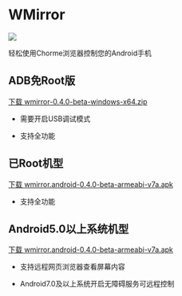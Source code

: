 # WMirror

[![](https://img.shields.io/badge/WMirror-v0.4.0-green.svg)](https://github.com/tuuzed/WMirror)

轻松使用Chorme浏览器控制您的Android手机


## ADB免Root版


[下载 wmirror-0.4.0-beta-windows-x64.zip](https://github.com/tuuzed/WMirror/releases/download/v0.4.0-beta/wmirror-0.4.0-beta-windows-x64.zip)

- 需要开启USB调试模式

- 支持全功能


## 已Root机型


[下载 wmirror.android-0.4.0-beta-armeabi-v7a.apk](https://github.com/tuuzed/WMirror/releases/download/v0.4.0-beta/wmirror.android-0.4.0-beta-armeabi-v7a.apk)

- 支持全功能

## Android5.0以上系统机型

[下载 wmirror.android-0.4.0-beta-armeabi-v7a.apk](https://github.com/tuuzed/WMirror/releases/download/v0.4.0-beta/wmirror.android-0.4.0-beta-armeabi-v7a.apk)

- 支持远程网页浏览器查看屏幕内容

- Android7.0及以上系统开启无障碍服务可远程控制

